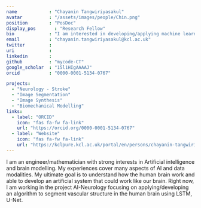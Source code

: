 ```yaml
---
name            : "Chayanin Tangwiriyasakul"
avatar          : "/assets/images/people/Chin.png"
position        : "PosDoc"
display_pos		  : "Research Fellow"
bio             : "I am interested in developing/applying machine learning algorithms to solve medical related problems, especially in large scale brain network and the brain vascular structure in patients with stroke and epilepsy."
email           : "chayanin.tangwiriyasakul@kcl.ac.uk"
twitter         :
uri             :
linkedin        :
github          : "mycode-CT"
google_scholar  : "15l1HIgAAAAJ"
orcid           : "0000-0001-5134-0767"

projects:
  - "Neurology - Stroke"
  - "Image Segmentation"
  - "Image Synthesis"
  - "Biomechanical Modelling"
links:
  - label: "ORCID"
    icon: "fas fa-fw fa-link"
    url: "https://orcid.org/0000-0001-5134-0767"    
  - label: "Website"
    icon: "fas fa-fw fa-link"
    url: "https://kclpure.kcl.ac.uk/portal/en/persons/chayanin-tangwiriyasakul(eaed3f8e-8836-4ea0-a31e-a3e323ada25d).html"
---
```


I am an engineer/mathematician with strong interests in Artificial intelligence and brain modelling. My experiences cover many aspects of AI and data modalities. My ultimate goal is to understand how the human brain work and able to develop an artificial system that could work like our brain. Right now, I am working in the project AI-Neurology focusing on applying/developing an algorithm to segment vascular structure in the human brain using LSTM, U-Net.

